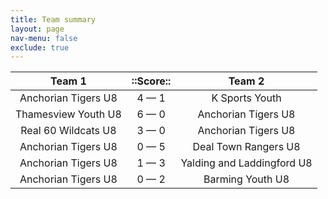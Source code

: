 ```yaml
---
title: Team summary
layout: page
nav-menu: false
exclude: true
---
```




|       Team 1        |  ::Score::  |           Team 2           |
|:-------------------:|:-----------:|:--------------------------:|
| Anchorian Tigers U8 | 4 &mdash; 1 |       K Sports Youth       |
| Thamesview Youth U8 | 6 &mdash; 0 |    Anchorian Tigers U8     |
| Real 60 Wildcats U8 | 3 &mdash; 0 |    Anchorian Tigers U8     |
| Anchorian Tigers U8 | 0 &mdash; 5 |    Deal Town Rangers U8    |
| Anchorian Tigers U8 | 1 &mdash; 3 | Yalding and Laddingford U8 |
| Anchorian Tigers U8 | 0 &mdash; 2 |      Barming Youth U8      |

 <br /><br /><br />